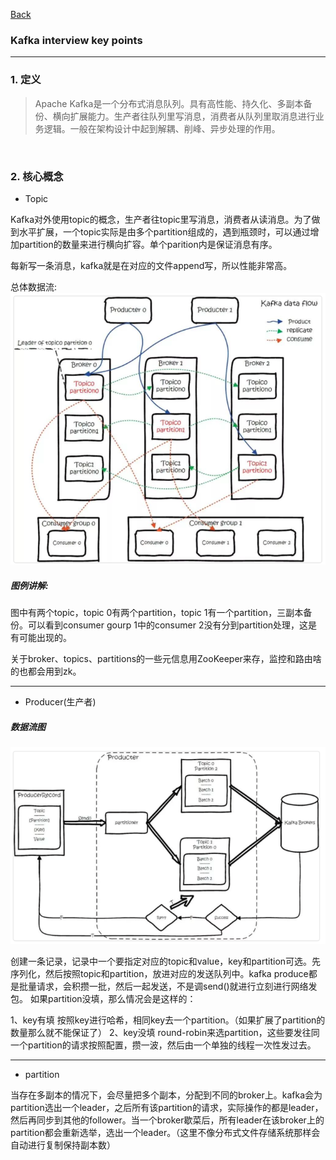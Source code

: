 [Back](../../README.md)

### Kafka interview key points

<hr>

### 1. 定义
>Apache Kafka是一个分布式消息队列。具有高性能、持久化、多副本备份、横向扩展能力。生产者往队列里写消息，消费者从队列里取消息进行业务逻辑。一般在架构设计中起到解耦、削峰、异步处理的作用。

&nbsp;

### 2. 核心概念


- Topic

Kafka对外使用topic的概念，生产者往topic里写消息，消费者从读消息。为了做到水平扩展，一个topic实际是由多个partition组成的，遇到瓶颈时，可以通过增加partition的数量来进行横向扩容。单个parition内是保证消息有序。

每新写一条消息，kafka就是在对应的文件append写，所以性能非常高。

总体数据流:
![kafka data flow](kafka_data_flow.png)


##### 图例讲解:
图中有两个topic，topic 0有两个partition，topic 1有一个partition，三副本备份。可以看到consumer gourp 1中的consumer 2没有分到partition处理，这是有可能出现的。

关于broker、topics、partitions的一些元信息用ZooKeeper来存，监控和路由啥的也都会用到zk。

<hr>

- Producer(生产者)

##### 数据流图

![producer data flow](producer_data_flow.png)

创建一条记录，记录中一个要指定对应的topic和value，key和partition可选。先序列化，然后按照topic和partition，放进对应的发送队列中。kafka produce都是批量请求，会积攒一批，然后一起发送，不是调send()就进行立刻进行网络发包。
如果partition没填，那么情况会是这样的：

1、key有填
按照key进行哈希，相同key去一个partition。（如果扩展了partition的数量那么就不能保证了）
2、key没填
round-robin来选partition，这些要发往同一个partition的请求按照配置，攒一波，然后由一个单独的线程一次性发过去。

<hr>

- partition

当存在多副本的情况下，会尽量把多个副本，分配到不同的broker上。kafka会为partition选出一个leader，之后所有该partition的请求，实际操作的都是leader，然后再同步到其他的follower。当一个broker歇菜后，所有leader在该broker上的partition都会重新选举，选出一个leader。（这里不像分布式文件存储系统那样会自动进行复制保持副本数）
